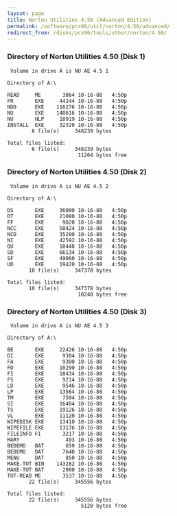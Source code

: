 ```yaml
---
layout: page
title: Norton Utilities 4.50 (Advanced Edition)
permalink: /software/pcx86/util/norton/4.50/advanced/
redirect_from: /disks/pcx86/tools/other/norton/4.50/
---
```


### Directory of Norton Utilities 4.50 (Disk 1)

	 Volume in drive A is NU AE 4.5 1

	Directory of A:\

	READ     ME       3864 10-16-88   4:50p
	FR       EXE     44244 10-16-88   4:50p
	NDD      EXE    116276 10-16-88   4:50p
	NU       EXE    140616 10-16-88   4:50p
	NU       HLP     10919 10-16-88   4:50p
	INSTALL  EXE     32320 10-16-88   4:50p
	        6 file(s)     348239 bytes

	Total files listed:
	        6 file(s)     348239 bytes
	                       11264 bytes free

### Directory of Norton Utilities 4.50 (Disk 2)

	 Volume in drive A is NU AE 4.5 2

	Directory of A:\

	DS       EXE     36000 10-16-88   4:50p
	DT       EXE     21080 10-16-88   4:50p
	FF       EXE      9020 10-16-88   4:50p
	NCC      EXE     50424 10-16-88   4:50p
	NCD      EXE     35200 10-16-88   4:50p
	NI       EXE     42592 10-16-88   4:50p
	QU       EXE     18448 10-16-88   4:50p
	SD       EXE     66134 10-16-88   4:50p
	SF       EXE     49060 10-16-88   4:50p
	UD       EXE     19420 10-16-88   4:50p
	       10 file(s)     347378 bytes

	Total files listed:
	       10 file(s)     347378 bytes
	                       10240 bytes free

### Directory of Norton Utilities 4.50 (Disk 3)

	 Volume in drive A is NU AE 4.5 3

	Directory of A:\

	BE       EXE     22426 10-16-88   4:50p
	DI       EXE      9304 10-16-88   4:50p
	FA       EXE      9300 10-16-88   4:50p
	FD       EXE     10290 10-16-88   4:50p
	FI       EXE     18434 10-16-88   4:50p
	FS       EXE      9214 10-16-88   4:50p
	LD       EXE      9546 10-16-88   4:50p
	LP       EXE     13564 10-16-88   4:50p
	TM       EXE      7504 10-16-88   4:50p
	SI       EXE     16484 10-16-88   4:50p
	TS       EXE     19126 10-16-88   4:50p
	VL       EXE     11120 10-16-88   4:50p
	WIPEDISK EXE     13410 10-16-88   4:50p
	WIPEFILE EXE     13176 10-16-88   4:50p
	FILEINFO FI       3217 10-16-88   4:50p
	MARY               493 10-16-88   4:50p
	BEDEMO   BAT       659 10-16-88   4:50p
	BEDEMO   DAT      7640 10-16-88   4:50p
	MENU     DAT       850 10-16-88   4:50p
	MAKE-TUT BIN    143282 10-16-88   4:50p
	MAKE-TUT BAT      2980 10-16-88   4:50p
	TUT-READ ME       3537 10-16-88   4:50p
	       22 file(s)     345556 bytes

	Total files listed:
	       22 file(s)     345556 bytes
	                        5120 bytes free
